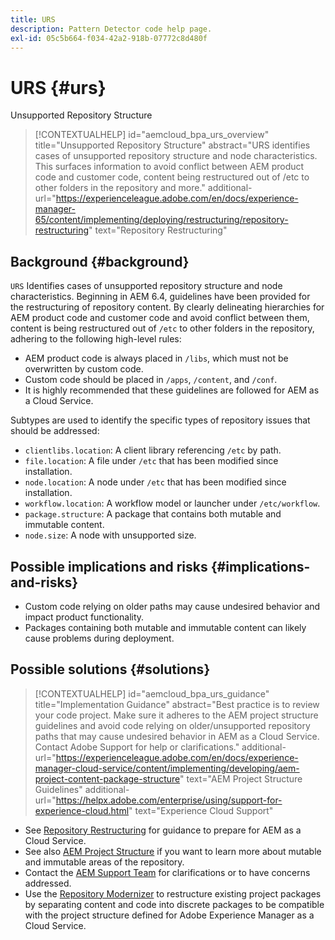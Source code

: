 ```yaml
---
title: URS
description: Pattern Detector code help page.
exl-id: 05c5b664-f034-42a2-918b-07772c8d480f
---
```

# URS {#urs}

Unsupported Repository Structure

>[!CONTEXTUALHELP]
>id="aemcloud_bpa_urs_overview"
>title="Unsupported Repository Structure"
>abstract="URS identifies cases of unsupported repository structure and node characteristics. This surfaces information to avoid conflict between AEM product code and customer code, content being restructured out of /etc to other folders in the repository and more."
>additional-url="https://experienceleague.adobe.com/en/docs/experience-manager-65/content/implementing/deploying/restructuring/repository-restructuring" text="Repository Restructuring"

## Background {#background}

`URS`  Identifies cases of unsupported repository structure and node characteristics. Beginning in AEM 6.4, guidelines have been provided for the restructuring of repository content. By clearly delineating hierarchies for AEM product code and customer code and avoid conflict between them, content is being restructured out of `/etc` to other folders in the repository, adhering to the following high-level rules:

* AEM product code is always placed in `/libs`, which must not be overwritten by custom code. 
* Custom code should be placed in `/apps`, `/content`, and `/conf`.
* It is highly recommended that these guidelines are followed for AEM as a Cloud Service.

Subtypes are used to identify the specific types of repository issues that should be addressed:

* `clientlibs.location`: A client library referencing `/etc` by path.
* `file.location`: A file under `/etc` that has been modified since installation.
* `node.location`: A node under `/etc` that has been modified since installation.
* `workflow.location`: A workflow model or launcher under `/etc/workflow`.
* `package.structure`: A package that contains both mutable and immutable content.
* `node.size`: A node with unsupported size.

## Possible implications and risks {#implications-and-risks}

* Custom code relying on older paths may cause undesired behavior and impact product functionality.
* Packages containing both mutable and immutable content can likely cause problems during deployment.

## Possible solutions {#solutions}

>[!CONTEXTUALHELP]
>id="aemcloud_bpa_urs_guidance"
>title="Implementation Guidance"
>abstract="Best practice is to review your code project. Make sure it adheres to the AEM project structure guidelines and avoid code relying on older/unsupported repository paths that may cause undesired behavior in AEM as a Cloud Service. Contact Adobe Support for help or clarifications."
>additional-url="https://experienceleague.adobe.com/en/docs/experience-manager-cloud-service/content/implementing/developing/aem-project-content-package-structure" text="AEM Project Structure Guidelines"
>additional-url="https://helpx.adobe.com/enterprise/using/support-for-experience-cloud.html" text="Experience Cloud Support"

* See [Repository Restructuring](https://experienceleague.adobe.com/en/docs/experience-manager-65/content/implementing/deploying/restructuring/repository-restructuring) for guidance to prepare for AEM as a Cloud Service.
* See also [AEM Project Structure](https://experienceleague.adobe.com/en/docs/experience-manager-cloud-service/content/implementing/developing/aem-project-content-package-structure) if you want to learn more about mutable and immutable areas of the repository.
* Contact the [AEM Support Team](https://helpx.adobe.com/enterprise/using/support-for-experience-cloud.html) for clarifications or to have concerns addressed.
* Use the [Repository Modernizer](https://experienceleague.adobe.com/en/docs/experience-manager-cloud-service/content/migration-journey/refactoring-tools/repo-modernizer#refactoring-tools) to restructure existing project packages by separating content and code into discrete packages to be compatible with the project structure defined for Adobe Experience Manager as a Cloud Service.
